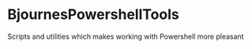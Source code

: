 BjournesPowershellTools
=======================

Scripts and utilities which makes working with Powershell more pleasant